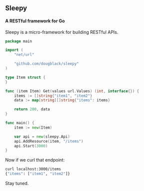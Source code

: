 ## Sleepy

#### A RESTful framework for Go

Sleepy is a micro-framework for building RESTful APIs.

```go
package main

import (
    "net/url"

    "github.com/dougblack/sleepy"
)

type Item struct {
}

func (item Item) Get(values url.Values) (int, interface{}) {
    items := []string{"item1", "item2"}
    data := map[string][]string{"items": items}

    return 200, data
}

func main() {
    item := new(Item)

    var api = new(sleepy.Api)
    api.AddResource(item, "/items")
    api.Start(3000)
}
```

Now if we curl that endpoint:

```bash
curl localhost:3000/items
{"items": ["item1", "item2"]}
```

Stay tuned.
